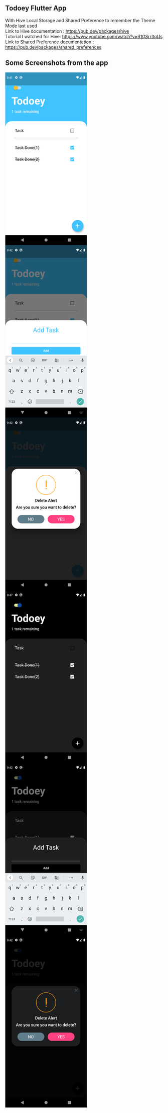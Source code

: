 ## Todoey Flutter App

With Hive Local Storage and Shared Preference to remember the Theme Mode last used<br>
Link to Hive documentation : https://pub.dev/packages/hive  <br>
Tutorial I watched for Hive: https://www.youtube.com/watch?v=R1GSrrItqUs <br>
Link to Shared Preference documentation : https://pub.dev/packages/shared_preferences

## Some Screenshots from the app

<img align="left" alt="" width="260px" src="readme_data/1.png" />
<img align="left" alt="" width="260px" src="readme_data/4.png" />

<br>
<br>

<img align="left" alt="" width="260px" src="readme_data/5.png" />
<img align="left" alt="" width="260px" src="readme_data/8.png" />

<br>
<br>

<img align="left" alt="" width="260px" src="readme_data/6.png" />
<img align="left" alt="" width="260px" src="readme_data/7.png" />


